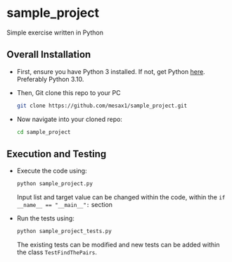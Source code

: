 # sample_project
Simple exercise written in Python


## Overall Installation

* First, ensure you have Python 3 installed. If not, get Python [here](https://www.python.org). Preferably Python 3.10.

* Then, Git clone this repo to your PC

    ```bash
    git clone https://github.com/mesax1/sample_project.git
    ```
    
* Now navigate into your cloned repo:
  
  ```bash
  cd sample_project
  ```

## Execution and Testing
* Execute the code using:
    ```bash
    python sample_project.py
    ```
    Input list and target value can be changed within the code, within the `if __name__ == "__main__":` section

* Run the tests using:
    ```bash
    python sample_project_tests.py
    ```
    The existing tests can be modified and new tests can be added within the class `TestFindThePairs`.
